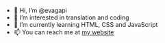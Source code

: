- 👋 Hi, I’m @evagapi
- 👀 I’m interested in translation and coding
- 🌱 I’m currently learning HTML, CSS and JavaScript
- 📫 You can reach me at [my website](http://latraductora.cat)
